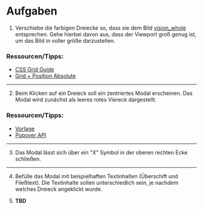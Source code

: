 # Aufgaben

1. Verschiebe die farbigen Dreiecke so, dass sie dem Bild [vision_whole](./assets/vision_whole.png) entsprechen. Gehe hierbei davon aus, dass der Viewport groß genug ist, um das Bild in voller größe darzustellen.

### Ressourcen/Tipps:

- [CSS Grid Guide](https://css-tricks.com/snippets/css/complete-guide-grid/)
- [Grid + Position Absolute](https://www.youtube.com/watch?v=JdNG_PtuJXM)

---

2. Beim Klicken auf ein Dreieck soll ein zentriertes Modal erscheinen. Das Modal wird zunächst als leeres rotes Viereck dargestellt.

### Ressourcen/Tipps:

- [Vorlage](https://www.eon.com/de/ueber-uns/politischer-dialog/flexibilitaet/big-picture-tool.html)
- [Popover API](https://developer.mozilla.org/en-US/docs/Web/API/Popover_API)

---

3. Das Modal lässt sich über ein "X" Symbol in der oberen rechten Ecke schließen.

---

4. Befülle das Modal mit beispielhaften Textinhalten (Überschift und Fließtext). Die Textinhalte sollen unterschiedlich sein, je nachdem welches Dreieck angeklickt wurde.

5. **TBD**
